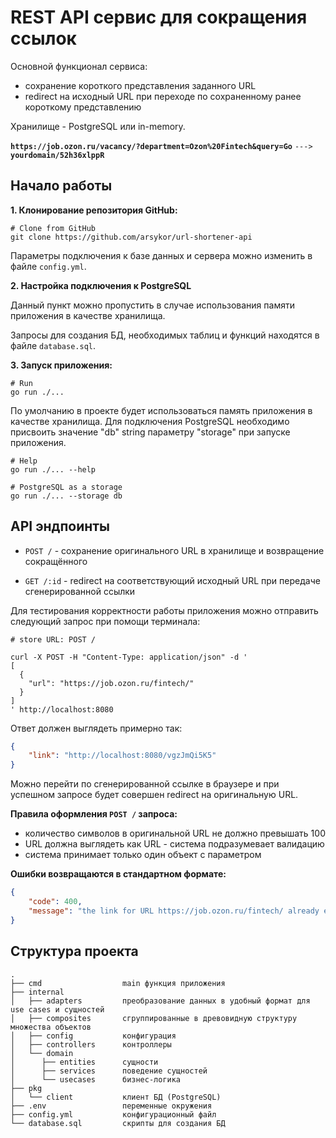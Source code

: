 # REST API сервис для сокращения ссылок

Основной функционал сервиса:

* сохранение короткого представления заданного URL
* redirect на исходный URL при переходе по сохраненному ранее короткому представлению
 
Хранилище -  PostgreSQL или in-memory.

**`https://job.ozon.ru/vacancy/?department=Ozon%20Fintech&query=Go`** `--->` **`yourdomain/52h36xlppR`**

## Начало работы
**1. Клонирование репозитория GitHub:**

```shell
# Clone from GitHub
git clone https://github.com/arsykor/url-shortener-api
```
Параметры подключения к базе данных и сервера можно изменить в файле `config.yml`.

**2. Настройка подключения к PostgreSQL**



Данный пункт можно пропустить в случае использования памяти приложения в качестве хранилища.

Запросы для создания БД, необходимых таблиц и функций находятся в файле  `database.sql`.

**3. Запуск приложения:**

```shell
# Run
go run ./...
```
По умолчанию в проекте будет использоваться память приложения в качестве хранилища. Для подключения PostgreSQL необходимо присвоить значение "db" string параметру "storage" при запуске приложения.

```shell
# Help
go run ./... --help

# PostgreSQL as a storage
go run ./... --storage db 
```

## API эндпоинты



* `POST /` - сохранение оригинального URL в хранилище и возвращение сокращённого

* `GET /:id` - redirect на соответствующий исходный URL при передаче сгенерированной ссылки 

Для тестирования корректности работы приложения можно отправить следующий запрос при помощи терминала:

```shell
# store URL: POST /

curl -X POST -H "Content-Type: application/json" -d '
[
  {
    "url": "https://job.ozon.ru/fintech/"
  }
]
' http://localhost:8080
```
 Ответ должен выглядеть примерно так:

```json
{
    "link": "http://localhost:8080/vgzJmQi5K5"
}
```
Можно перейти по сгенерированной ссылке в браузере и при успешном запросе будет совершен redirect на оригинальную URL.

**Правила оформления `POST /` запроса:**

* количество символов в оригинальной URL не должно превышать 100
* URL должна выглядеть как URL - система подразумевает валидацию
* система принимает только один объект с параметром

**Ошибки возвращаются в стандартном формате:**

```json
{
    "code": 400,
    "message": "the link for URL https://job.ozon.ru/fintech/ already exists, try using ID = vgzJmQi5K5"
}
```




## Структура проекта
 
```
.
├── cmd                  main функция приложения
├── internal             
│   ├── adapters         преобразование данных в удобный формат для use cases и сущностей
│   ├── composites       сгруппированные в древовидную структуру множества объектов
│   ├── config           конфигурация
│   ├── controllers      контроллеры
│   └── domain           
│      ├── entities      сущности
│      ├── services      поведение сущностей
│      └── usecases      бизнес-логика
├── pkg               
│   └── client           клиент БД (PostgreSQL)
├── .env                 переменные окружения
├── config.yml           конфигурационный файл
└── database.sql         скрипты для создания БД
```
